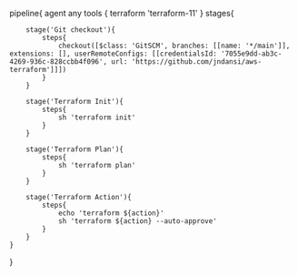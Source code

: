 pipeline{
    agent any
    tools {
        terraform 'terraform-11'
    }
    stages{
        
        stage('Git checkout'){
            steps{
                checkout([$class: 'GitSCM', branches: [[name: '*/main']], extensions: [], userRemoteConfigs: [[credentialsId: '7055e9dd-ab3c-4269-936c-828ccbb4f096', url: 'https://github.com/jndansi/aws-terraform']]])
            }
        }
        
        stage('Terraform Init'){
            steps{
                sh 'terraform init'
            }
        }
        
        stage('Terraform Plan'){
            steps{
                sh 'terraform plan'
            }
        }
        
        stage('Terraform Action'){
            steps{
                echo 'terraform ${action}'
                sh 'terraform ${action} --auto-approve'
            }
        }
    }
}
